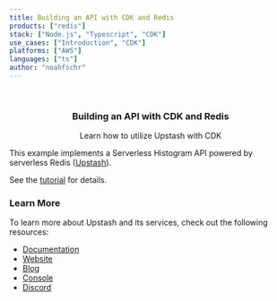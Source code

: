 ```yaml
---
title: Building an API with CDK and Redis
products: ["redis"]
stack: ["Node.js", "Typescript", "CDK"]
use_cases: ["Introduction", "CDK"]
platforms: ["AWS"]
languages: ["ts"]
author: "noahfschr"
---
```



<br />
<div align="center">
  <h3 align="center">Building an API with CDK and Redis</h3>

  <p align="center">
   Learn how to utilize Upstash with CDK
  </p>
</div>

This example implements a Serverless Histogram API powered by serverless Redis ([Upstash](https://upstash.com)).

See the [tutorial](https://docs.upstash.com/tutorials/histogram) for details.

### Learn More

To learn more about Upstash and its services, check out the following resources:

- [Documentation](https://docs.upstash.com)
- [Website](https://upstash.com)
- [Blog](https://upstash.com/blog)
- [Console](https://console.upstash.com)
- [Discord](https://upstash.com/discord)
